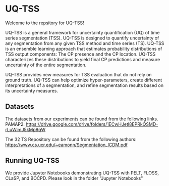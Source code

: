 # UQ-TSS
Welcome to the repsitory for UQ-TSS!

UQ-TSS is a general framework for uncertainty quantification (UQ) of time series segmentation (TSS). UQ-TSS is designed to quantify uncertainty of any segmentation from any  given TSS method and time series (TS). UQ-TSS is an ensemble learning approach that estimates probability distributions of TSS output components: The CP presence and the CP location. UQ-TSS characterizes these distributions to yield final CP predictions and measure uncertainty of the entire segmentation. 

UQ-TSS provides new measures for TSS evaluation that do not rely on ground truth. UQ-TSS can help optimize hyper-parameters, create different interpretations of a segmentation, and refine segmentation results based on its uncertainty measures. 

## Datasets
The datasets from our experiments can be found from the following links.
PAMAP2: https://drive.google.com/drive/folders/1ECwHJetl8EPRkQSMD-rLuWimJ5kMp8qW

The 32 TS Repository can be found from the following authors: https://www.cs.ucr.edu/~eamonn/Segmentation_ICDM.pdf 

## Running UQ-TSS
We provide Jupyter Notebooks demonstrating UQ-TSS with PELT, FLOSS, CLaSP, and BOCPD. Please look in the folder "Jupyter Notebooks" 
